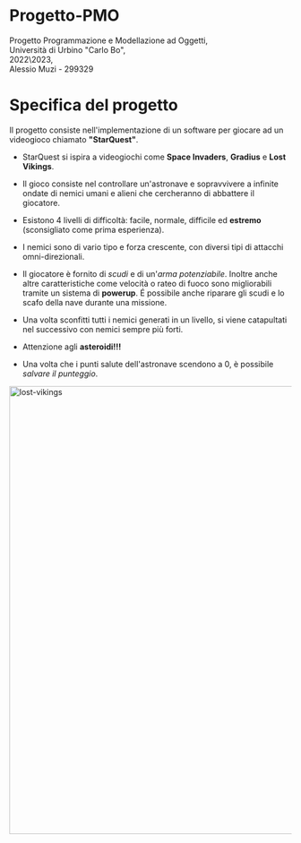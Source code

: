 # Progetto-PMO
Progetto Programmazione e Modellazione ad Oggetti,   
Università di Urbino "Carlo Bo",   
2022\2023,   
Alessio Muzi - 299329

# Specifica del progetto
Il progetto consiste nell'implementazione di un software per giocare ad un videogioco chiamato **"StarQuest"**.

- StarQuest si ispira a videogiochi come **Space Invaders**, **Gradius** e **Lost Vikings**.

- Il gioco consiste nel controllare un'astronave e sopravvivere a infinite ondate di nemici umani e alieni che cercheranno di abbattere il giocatore.

- Esistono 4 livelli di difficoltà: facile, normale, difficile ed **estremo** (sconsigliato come prima esperienza).

- I nemici sono di vario tipo e forza crescente, con diversi tipi di attacchi omni-direzionali.

- Il giocatore è fornito di *scudi* e di un'*arma potenziabile*. Inoltre anche altre caratteristiche come velocità o rateo di fuoco sono migliorabili tramite un sistema di **powerup**. É possibile anche riparare gli scudi e lo scafo della nave durante una missione.

- Una volta sconfitti tutti i nemici generati in un livello, si viene catapultati nel successivo con nemici sempre più forti.

- Attenzione agli **asteroidi!!!**

- Una volta che i punti salute dell'astronave scendono a 0, è possibile *salvare il punteggio*.

<p>
<img src="https://github.com/AlessioMuzi/Progetto-PMO/Progetto/res/Menu/lost-vikings.jpg" alt="lost-vikings" width="800"/>
</p>
